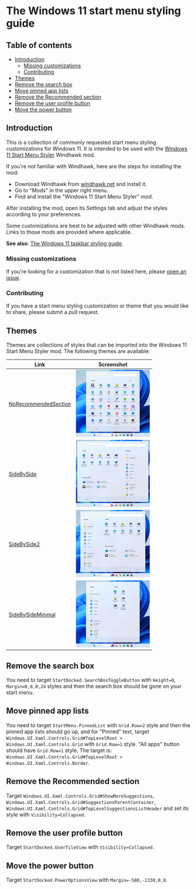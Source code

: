 # The Windows 11 start menu styling guide

## Table of contents

* [Introduction](#introduction)
  * [Missing customizations](#missing-customizations)
  * [Contributing](#contributing)
* [Themes](#themes)
* [Remove the search box](#remove-the-search-box)
* [Move pinned app lists](#move-pinned-app-lists)
* [Remove the Recommended section](#remove-the-recommended-section)
* [Remove the user profile button](#remove-the-user-profile-button)
* [Move the power button](#move-the-power-button)

## Introduction

This is a collection of commonly requested start menu styling customizations for
Windows 11. It is intended to be used with the [Windows 11 Start Menu
Styler](https://windhawk.net/mods/windows-11-start-menu-styler) Windhawk mod.

If you're not familiar with Windhawk, here are the steps for installing the mod:

* Download Windhawk from [windhawk.net](https://windhawk.net/) and install it.
* Go to "Mods" in the upper right menu.
* Find and install the "Windows 11 Start Menu Styler" mod.

After installing the mod, open its Settings tab and adjust the styles according
to your preferences.

Some customizations are best to be adjusted with other Windhawk mods. Links to
those mods are provided where applicable.

**See also**: [The Windows 11 taskbar styling
guide](https://github.com/ramensoftware/windows-11-taskbar-styling-guide/blob/main/README.md).

### Missing customizations

If you're looking for a customization that is not listed here, please [open an
issue](https://github.com/ramensoftware/windows-11-start-menu-styling-guide/issues/new).

### Contributing

If you have a start menu styling customization or theme that you would like to
share, please submit a pull request.

## Themes

Themes are collections of styles that can be imported into the Windows 11
Start Menu Styler mod. The following themes are available:

| Link | Screenshot
| ---- | ----------
| [NoRecommendedSection](Themes/NoRecommendedSection/README.md) | [![NoRecommendedSection](Themes/NoRecommendedSection/screenshot-small.png)](Themes/NoRecommendedSection/screenshot.png)
| [SideBySide](Themes/SideBySide/README.md) | [![SideBySide](Themes/SideBySide/screenshot-small.png)](Themes/SideBySide/screenshot.png)
| [SideBySide2](Themes/SideBySide2/README.md) | [![SideBySide2](Themes/SideBySide2/screenshot-small.png)](Themes/SideBySide2/screenshot.png)
| [SideBySideMinimal](Themes/SideBySideMinimal/README.md) | [![SideBySideMinimal](Themes/SideBySideMinimal/screenshot-small.png)](Themes/SideBySideMinimal/screenshot.png)

## Remove the search box

You need to target `StartDocked.SearchBoxToggleButton` with `Height=0`,
`Margin=0,0,0,24` styles and then the search box should be gone on your start
menu.

## Move pinned app lists

You need to target `StartMenu.PinnedList` with `Grid.Row=2` style and then the
pinned app lists should go up, and for "Pinned" text, target
`Windows.UI.Xaml.Controls.Grid#TopLevelRoot > Windows.UI.Xaml.Controls.Grid`
with `Grid.Row=1` style. "All apps" button should have `Grid.Row=1` style. The
target is: `Windows.UI.Xaml.Controls.Grid#TopLevelRoot >
Windows.UI.Xaml.Controls.Border`.

## Remove the Recommended section

Target `Windows.UI.Xaml.Controls.Grid#ShowMoreSuggestions`,
`Windows.UI.Xaml.Controls.Grid#SuggestionsParentContainer`,
`Windows.UI.Xaml.Controls.Grid#TopLevelSuggestionsListHeader` and set its style
with `Visibility=Collapsed`.

## Remove the user profile button

Target `StartDocked.UserTileView` with `Visibility=Collapsed`.

## Move the power button

Target `StartDocked.PowerOptionsView` with `Margin=-580,-1330,0,0`.
